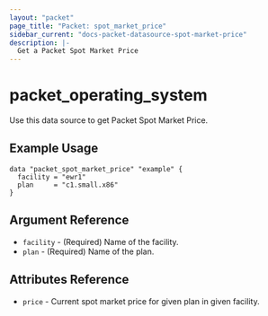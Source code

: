 ```yaml
---
layout: "packet"
page_title: "Packet: spot_market_price"
sidebar_current: "docs-packet-datasource-spot-market-price"
description: |-
  Get a Packet Spot Market Price
---
```


# packet\_operating\_system

Use this data source to get Packet Spot Market Price.

## Example Usage

```hcl
data "packet_spot_market_price" "example" {
  facility = "ewr1"
  plan     = "c1.small.x86"
}
```

## Argument Reference

 * `facility` - (Required) Name of the facility.
 * `plan` - (Required) Name of the plan.

## Attributes Reference

 * `price` - Current spot market price for given plan in given facility.
